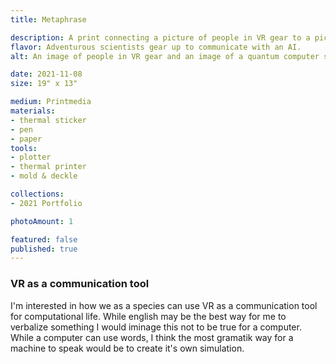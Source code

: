 ```yaml
---
title: Metaphrase

description: A print connecting a picture of people in VR gear to a picture of a quantum computer, with scientific illustrations between them.
flavor: Adventurous scientists gear up to communicate with an AI.
alt: An image of people in VR gear and an image of a quantum computer sit on opposite sides of a pritn. Both connecting to a hub of scientific diagram stickers within the middle of the page, there are circuitboard like lines drawn inbetween them all.

date: 2021-11-08
size: 19" x 13"

medium: Printmedia
materials:
- thermal sticker
- pen
- paper
tools:
- plotter
- thermal printer
- mold & deckle

collections:
- 2021 Portfolio

photoAmount: 1

featured: false
published: true
---
```


### VR as a communication tool
I'm interested in how we as a species can use VR as a communication tool for computational life.
While english may be the best way for me to verbalize something I would iminage this not to be true for a computer.
While a computer can use words, I think the most gramatik way for a machine to speak would be to create it's own simulation.
